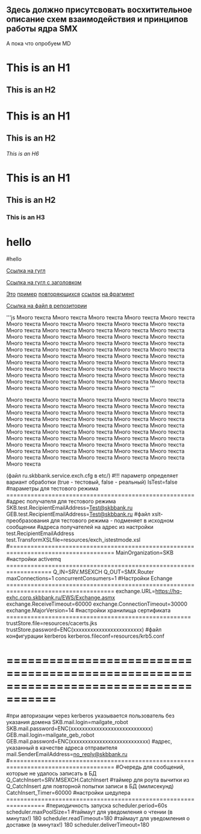 ## Здесь должно присутсвовать восхитительное описание схем взаимодействия и принципов работы ядра SMX
А пока что опробуем MD

This is an H1
=============
This is an H2
-------------


# This is an H1
## This is an H2
###### This is an H6

# This is an H1 #
## This is an H2 ##
### This is an H3 ######

# hello
#hello

[Ссылка на гугл](https://www.google.com)

[Ссылка на гугл с заголовком](https://www.google.com "Google's Homepage")

[Это][id1] [пример][id1] [повторяющихся][id1] [ссылок][id2] [на фрагмент][id3] 

[Ссылка на файл в репозитории](/IntServices/MsExch.JPG)

'''js
Много текста Много текста Много текста Много текста Много текста Много текста Много текста Много текста Много текста Много текста Много текста Много текста Много текста Много текста Много текста Много текста Много текста Много текста Много текста Много текста Много текста Много текста Много текста Много текста Много текста Много текста Много текста Много текста Много текста Много текста Много текста Много текста Много текста Много текста Много текста Много текста Много текста Много текста Много текста Много текста Много текста Много текста Много текста Много текста Много текста Много текста Много текста Много текста Много текста Много текста Много текста Много текста Много текста Много текста Много текста Много текста Много текста Много текста Много текста
'''


[id1]:  http://google.com
[id2]:  http://ya.ru "яндекс"
[id3]:  http://apple.com

  Много текста Много текста Много текста Много текста Много текста Много текста Много текста Много текста Много текста Много текста Много текста Много текста Много текста Много текста Много текста Много текста Много текста Много текста Много текста Много текста Много текста Много текста Много текста Много текста Много текста Много текста Много текста Много текста Много текста Много текста Много текста Много текста Много текста Много текста Много текста Много текста Много текста Много текста Много текста Много текста Много текста Много текста Много текста Много текста Много текста Много текста Много текста Много текста Много текста Много текста Много текста 
  
  (файл ru.skbbank.service.exch.cfg в etc/)
#!!! параметр определяет вариант обработки (true - тестовый, false - реальный)
IsTest=false
#параметры для тестового режима ======================================================
#адрес получателя для тестового режима
SKB.test.RecipientEmailAddress=Test@skbbank.ru
GEB.test.RecipientEmailAddress=Test@skbbank.ru
#файл xslt-преобразования для тестового режима - подменяет в исходном сообщении 
#адреса получателей на адрес из настройки test.RecipientEmailAddress
test.TransformXSLfile=resources/exch_istestmode.xsl
#====================================================================================
MainOrganization=SKB
#настройки activemq ===================================================================
Q_IN=SRV.MSEXCH
Q_OUT=SMX.Router
maxConnections=1
concurrentConsumers=1
#Настройки Echange =====================================================================================
exchange.URL=https://hq-exhc.corp.skbbank.ru/EWS/Exchange.asmx
exchange.ReceiveTimeout=60000
exchange.ConnectionTimeout=30000
exchange.MajorVersion=14
#настройки хранилища сертификата =====================================================
trustStore.file=resources/cacerts.jks
trustStore.password=ENC(xxxxxxxxxxxxxxxxxxxxxxxx)
#файл конфигурации kerberos
kerberos.fileconf=resources/krb5.conf
# =====================================================================================
#при авторизации через kerberos указывается пользователь без указания домена
SKB.mail.login=mailgate_robot
SKB.mail.password=ENC(xxxxxxxxxxxxxxxxxxxxxxxxxxxx)
GEB.mail.login=mailgate_geb_robot
GEB.mail.password=ENC(xxxxxxxxxxxxxxxxxxxxxxxxxxx)
#адрес, указанный в качестве адреса отправителя
mail.SenderEmailAddress=no_reply@skbbank.ru
#====================================================================================
#Очередь для сообщений, которые не удалось записать в БД
Q_CatchInsert=SRV.MSEXCH.CatchInsert
#таймер для роута вычитки из Q_CatchInsert для повторной попытки записи в БД (милисекунд)
CatchInsert_Timer=60000
#настройки шедулера  =================================================================
#периодичность запуска
scheduler.period=60s
scheduler.maxPoolSize=1
#таймаут для уведомления о чтении (в минутах!) 180
scheduler.readTimeout=180
#таймаут для уведомления о доставке (в минутах!) 180
scheduler.deliverTimeout=180


